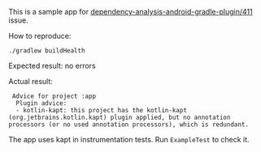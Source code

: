 This is a sample app for [dependency-analysis-android-gradle-plugin/411](https://github.com/autonomousapps/dependency-analysis-android-gradle-plugin/issues/411) issue.

How to reproduce:

```shell
./gradlew buildHealth
```

Expected result: 
no errors

Actual result:

```text
 Advice for project :app
  Plugin advice:
  - kotlin-kapt: this project has the kotlin-kapt (org.jetbrains.kotlin.kapt) plugin applied, but no annotation processors (or no used annotation processors), which is redundant.
```

The app uses kapt in instrumentation tests. Run `ExampleTest` to check it.